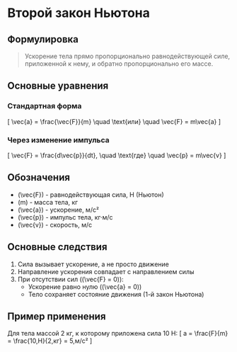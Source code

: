 # Второй закон Ньютона

## Формулировка
> Ускорение тела прямо пропорционально равнодействующей силе, приложенной к нему, и обратно пропорционально его массе.

## Основные уравнения

### Стандартная форма
\[
\vec{a} = \frac{\vec{F}}{m} \quad \text{или} \quad \vec{F} = m\vec{a}
\]

### Через изменение импульса
\[
\vec{F} = \frac{d\vec{p}}{dt}, \quad \text{где} \quad \vec{p} = m\vec{v}
\]

## Обозначения
- \(\vec{F}\) - равнодействующая сила, Н (Ньютон)
- \(m\) - масса тела, кг
- \(\vec{a}\) - ускорение, м/с²
- \(\vec{p}\) - импульс тела, кг·м/с
- \(\vec{v}\) - скорость, м/с

## Основные следствия
1. Сила вызывает ускорение, а не просто движение
2. Направление ускорения совпадает с направлением силы
3. При отсутствии сил (\(\vec{F} = 0\)):
   - Ускорение равно нулю (\(\vec{a} = 0\))
   - Тело сохраняет состояние движения (1-й закон Ньютона)

## Пример применения
Для тела массой 2 кг, к которому приложена сила 10 Н:
\[
a = \frac{F}{m} = \frac{10\,Н}{2\,кг} = 5\,м/с²
\]
